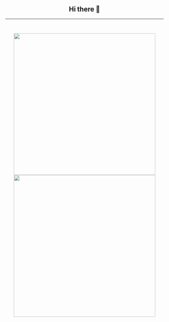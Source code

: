 <h2 align="center">Hi there 👋</h1>
<p>
</p>

---
  
<br />
<p align="center">
  <img src="https://github-readme-stats.vercel.app/api?username=koeit&theme=dark&show_icons=true&count_private=true" width="450"/>
  <img src="https://github-readme-stats.vercel.app/api/top-langs/?username=koeit&layout=compact&theme=dark" width="450" />
</p>
